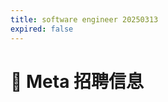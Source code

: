 ```yaml
---
title: software engineer 20250313
expired: false
---
```


# 📌 Meta 招聘信息

<JobPostingTable job-posting-json-path="meta/data/software-engineer-20250313" />
